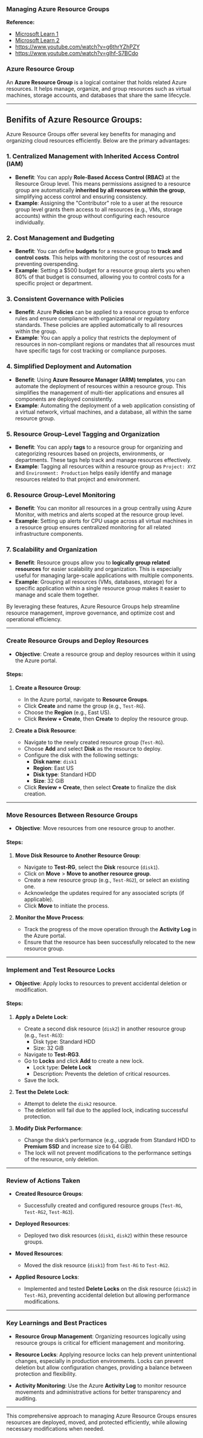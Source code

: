 ### Managing Azure Resource Groups

**Reference:**
- [Microsoft Learn 1](https://learn.microsoft.com/en-us/azure/azure-resource-manager/management/manage-resource-groups-portal)
- [Microsoft Learn 2](https://learn.microsoft.com/en-us/azure/cloud-adoption-framework/ready/azure-setup-guide/organize-resources)
- https://www.youtube.com/watch?v=g6thrYZhPZY
- https://www.youtube.com/watch?v=gIhf-S7BCdo

### Azure Resource Group

An **Azure Resource Group** is a logical container that holds related Azure resources. It helps manage, organize, and group resources such as virtual machines, storage accounts, and databases that share the same lifecycle. 

---

## Benifits of Azure Resource Groups: 

Azure Resource Groups offer several key benefits for managing and organizing cloud resources efficiently. Below are the primary advantages:

### 1. **Centralized Management with Inherited Access Control (IAM)**
   - **Benefit**: You can apply **Role-Based Access Control (RBAC)** at the Resource Group level. This means permissions assigned to a resource group are automatically **inherited by all resources within the group**, simplifying access control and ensuring consistency.
   - **Example**: Assigning the "Contributor" role to a user at the resource group level grants them access to all resources (e.g., VMs, storage accounts) within the group without configuring each resource individually.

### 2. **Cost Management and Budgeting**
   - **Benefit**: You can define **budgets** for a resource group to **track and control costs**. This helps with monitoring the cost of resources and preventing overspending.
   - **Example**: Setting a $500 budget for a resource group alerts you when 80% of that budget is consumed, allowing you to control costs for a specific project or department.

### 3. **Consistent Governance with Policies**
   - **Benefit**: Azure **Policies** can be applied to a resource group to enforce rules and ensure compliance with organizational or regulatory standards. These policies are applied automatically to all resources within the group.
   - **Example**: You can apply a policy that restricts the deployment of resources in non-compliant regions or mandates that all resources must have specific tags for cost tracking or compliance purposes.

### 4. **Simplified Deployment and Automation**
   - **Benefit**: Using **Azure Resource Manager (ARM) templates**, you can automate the deployment of resources within a resource group. This simplifies the management of multi-tier applications and ensures all components are deployed consistently.
   - **Example**: Automating the deployment of a web application consisting of a virtual network, virtual machines, and a database, all within the same resource group.

### 5. **Resource Group-Level Tagging and Organization**
   - **Benefit**: You can apply **tags** to a resource group for organizing and categorizing resources based on projects, environments, or departments. These tags help track and manage resources effectively.
   - **Example**: Tagging all resources within a resource group as `Project: XYZ` and `Environment: Production` helps easily identify and manage resources related to that project and environment.

### 6. **Resource Group-Level Monitoring**
   - **Benefit**: You can monitor all resources in a group centrally using Azure Monitor, with metrics and alerts scoped at the resource group level.
   - **Example**: Setting up alerts for CPU usage across all virtual machines in a resource group ensures centralized monitoring for all related infrastructure components.

### 7. **Scalability and Organization**
   - **Benefit**: Resource groups allow you to **logically group related resources** for easier scalability and organization. This is especially useful for managing large-scale applications with multiple components.
   - **Example**: Grouping all resources (VMs, databases, storage) for a specific application within a single resource group makes it easier to manage and scale them together.

By leveraging these features, Azure Resource Groups help streamline resource management, improve governance, and optimize cost and operational efficiency.

---

### **Create Resource Groups and Deploy Resources**

- **Objective**: Create a resource group and deploy resources within it using the Azure portal.

#### **Steps**:

1. **Create a Resource Group**:
   - In the Azure portal, navigate to **Resource Groups**.
   - Click **Create** and name the group (e.g., `Test-RG`).
   - Choose the **Region** (e.g., East US).
   - Click **Review + Create**, then **Create** to deploy the resource group.

2. **Create a Disk Resource**:
   - Navigate to the newly created resource group (`Test-RG`).
   - Choose **Add** and select **Disk** as the resource to deploy.
   - Configure the disk with the following settings:
     - **Disk name**: `disk1`
     - **Region**: East US
     - **Disk type**: Standard HDD
     - **Size**: 32 GiB
   - Click **Review + Create**, then select **Create** to finalize the disk creation.

---

### **Move Resources Between Resource Groups**

- **Objective**: Move resources from one resource group to another.

#### **Steps**:

1. **Move Disk Resource to Another Resource Group**:
   - Navigate to **Test-RG**, select the **Disk** resource (`disk1`).
   - Click on **Move** > **Move to another resource group**.
   - Create a new resource group (e.g., `Test-RG2`), or select an existing one.
   - Acknowledge the updates required for any associated scripts (if applicable).
   - Click **Move** to initiate the process.

2. **Monitor the Move Process**:
   - Track the progress of the move operation through the **Activity Log** in the Azure portal.
   - Ensure that the resource has been successfully relocated to the new resource group.

---

### **Implement and Test Resource Locks**

- **Objective**: Apply locks to resources to prevent accidental deletion or modification.

#### **Steps**:

1. **Apply a Delete Lock**:
   - Create a second disk resource (`disk2`) in another resource group (e.g., `Test-RG3`):
     - Disk type: Standard HDD
     - Size: 32 GiB
   - Navigate to **Test-RG3**.
   - Go to **Locks** and click **Add** to create a new lock.
     - Lock type: **Delete Lock**
     - Description: Prevents the deletion of critical resources.
   - Save the lock.

2. **Test the Delete Lock**:
   - Attempt to delete the `disk2` resource.
   - The deletion will fail due to the applied lock, indicating successful protection.

3. **Modify Disk Performance**:
   - Change the disk’s performance (e.g., upgrade from Standard HDD to **Premium SSD** and increase size to 64 GiB).
   - The lock will not prevent modifications to the performance settings of the resource, only deletion.

---

### **Review of Actions Taken**

- **Created Resource Groups**:
  - Successfully created and configured resource groups (`Test-RG`, `Test-RG2`, `Test-RG3`).
  
- **Deployed Resources**:
  - Deployed two disk resources (`disk1`, `disk2`) within these resource groups.

- **Moved Resources**:
  - Moved the disk resource (`disk1`) from `Test-RG` to `Test-RG2`.

- **Applied Resource Locks**:
  - Implemented and tested **Delete Locks** on the disk resource (`disk2`) in `Test-RG3`, preventing accidental deletion but allowing performance modifications.

---

### **Key Learnings and Best Practices**

- **Resource Group Management**: Organizing resources logically using resource groups is critical for efficient management and monitoring.
  
- **Resource Locks**: Applying resource locks can help prevent unintentional changes, especially in production environments. Locks can prevent deletion but allow configuration changes, providing a balance between protection and flexibility.

- **Activity Monitoring**: Use the Azure **Activity Log** to monitor resource movements and administrative actions for better transparency and auditing.

---

This comprehensive approach to managing Azure Resource Groups ensures resources are deployed, moved, and protected efficiently, while allowing necessary modifications when needed.
